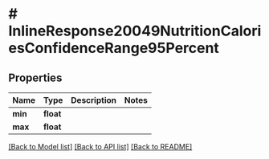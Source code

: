 # # InlineResponse20049NutritionCaloriesConfidenceRange95Percent

## Properties

Name | Type | Description | Notes
------------ | ------------- | ------------- | -------------
**min** | **float** |  | 
**max** | **float** |  | 

[[Back to Model list]](../../README.md#documentation-for-models) [[Back to API list]](../../README.md#documentation-for-api-endpoints) [[Back to README]](../../README.md)


